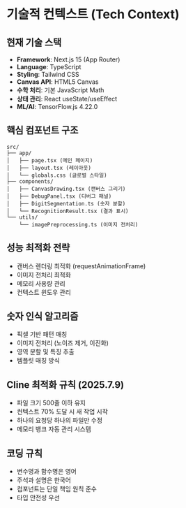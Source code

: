 # 기술적 컨텍스트 (Tech Context)

## 현재 기술 스택
- **Framework**: Next.js 15 (App Router)
- **Language**: TypeScript
- **Styling**: Tailwind CSS
- **Canvas API**: HTML5 Canvas
- **수학 처리**: 기본 JavaScript Math
- **상태 관리**: React useState/useEffect
- **ML/AI**: TensorFlow.js 4.22.0

## 핵심 컴포넌트 구조
```
src/
├── app/
│   ├── page.tsx (메인 페이지)
│   ├── layout.tsx (레이아웃)
│   └── globals.css (글로벌 스타일)
├── components/
│   ├── CanvasDrawing.tsx (캔버스 그리기)
│   ├── DebugPanel.tsx (디버그 패널)
│   ├── DigitSegmentation.ts (숫자 분할)
│   └── RecognitionResult.tsx (결과 표시)
└── utils/
    └── imagePreprocessing.ts (이미지 전처리)
```

## 성능 최적화 전략
- 캔버스 렌더링 최적화 (requestAnimationFrame)
- 이미지 전처리 최적화
- 메모리 사용량 관리
- 컨텍스트 윈도우 관리

## 숫자 인식 알고리즘
- 픽셀 기반 패턴 매칭
- 이미지 전처리 (노이즈 제거, 이진화)
- 영역 분할 및 특징 추출
- 템플릿 매칭 방식

## Cline 최적화 규칙 (2025.7.9)
- 파일 크기 500줄 이하 유지
- 컨텍스트 70% 도달 시 새 작업 시작
- 하나의 요청당 하나의 파일만 수정
- 메모리 뱅크 자동 관리 시스템

## 코딩 규칙
- 변수명과 함수명은 영어
- 주석과 설명은 한국어
- 컴포넌트는 단일 책임 원칙 준수
- 타입 안전성 우선
